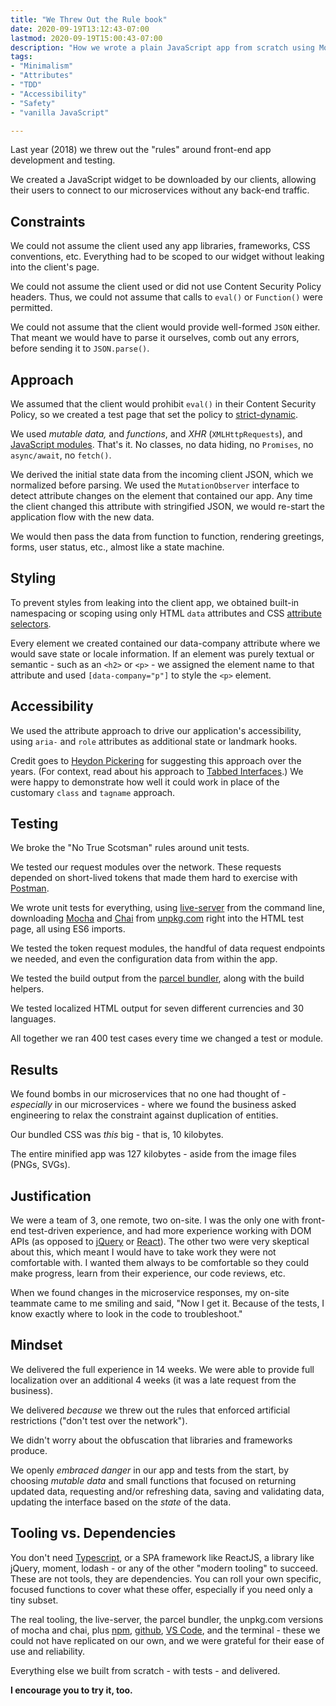 ```yaml
---
title: "We Threw Out the Rule book"
date: 2020-09-19T13:12:43-07:00
lastmod: 2020-09-19T15:00:43-07:00
description: "How we wrote a plain JavaScript app from scratch using Mocha for test-driven development and ParcelJS for bundling."
tags: 
- "Minimalism"
- "Attributes"
- "TDD"
- "Accessibility"
- "Safety"
- "vanilla JavaScript"

---
```


Last year (2018) we threw out the "rules" around front-end app development and testing.

<!--more-->

We created a JavaScript widget to be downloaded by our clients, allowing their users to connect to our microservices without any back-end traffic.

## Constraints

We could not assume the client used any app libraries, frameworks, CSS conventions, etc. Everything had to be scoped to our widget without leaking into the client's page.

We could not assume the client used or did not use Content Security Policy headers. Thus, we could not assume that calls to `eval()` or `Function()` were permitted.

We could not assume that the client would provide well-formed `JSON` either. That meant we would have to parse it ourselves, comb out any errors, before sending it to `JSON.parse()`.

## Approach

We assumed that the client would prohibit `eval()` in their Content Security Policy, so we created a test page that set the policy to [strict-dynamic](https://content-security-policy.com/strict-dynamic/).

We used *mutable data,* and *functions*, and *XHR* (`XMLHttpRequests`), and [JavaScript modules](https://developer.mozilla.org/en-US/docs/Web/JavaScript/Guide/Modules). That's it. No classes, no data hiding, no `Promises`, no `async/await`, no `fetch()`.

We derived the initial state data from the incoming client JSON, which we normalized before parsing. We used the `MutationObserver` interface to detect attribute changes on the element that contained our app. Any time the client changed this attribute with stringified JSON, we would re-start the application flow with the new data.

We would then pass the data from function to function, rendering greetings, forms, user status, etc., almost like a state machine.

## Styling

To prevent styles from leaking into the client app, we obtained built-in namespacing or scoping using only HTML `data` attributes and CSS [attribute selectors](https://developer.mozilla.org/en-US/docs/Web/CSS/Attribute_selectors).

Every element we created contained our data-company attribute where we would save state or locale information. If an element was purely textual or semantic - such as an `<h2>` or `<p>` - we assigned the element name to that attribute and used `[data-company="p"]` to style the `<p>` element.

## Accessibility

We used the attribute approach to drive our application's accessibility, using `aria-` and `role` attributes as additional state or landmark hooks.

Credit goes to [Heydon Pickering](https://heydonworks.com/) for suggesting this approach over the years. (For context, read about his approach to [Tabbed Interfaces](https://inclusive-components.design/tabbed-interfaces/).) We were happy to demonstrate how well it could work in place of the customary `class` and `tagname` approach.

## Testing

We broke the "No True Scotsman" rules around unit tests.

We tested our request modules over the network. These requests depended on short-lived tokens that made them hard to exercise with [Postman](https://www.postman.com/).

We wrote unit tests for everything, using [live-server](http://tapiov.net/live-server/) from the command line, downloading [Mocha](https://mochajs.org/) and [Chai](https://www.chaijs.com/) from [unpkg.com](https://unpkg.com/) right into the HTML test page, all using ES6 imports.

We tested the token request modules, the handful of data request endpoints we needed, and even the configuration data from within the app.

We tested the build output from the [parcel bundler](https://parceljs.org/), along with the build helpers.

We tested localized HTML output for seven different currencies and 30 languages.

All together we ran 400 test cases every time we changed a test or module.

## Results

We found bombs in our microservices that no one had thought of - *especially* in our microservices - where we found the business asked engineering to relax the constraint against duplication of entities.

Our bundled CSS was *this* big - that is, 10 kilobytes.

The entire minified app was 127 kilobytes - aside from the image files (PNGs, SVGs).

## Justification

We were a team of 3, one remote, two on-site. I was the only one with front-end test-driven experience, and had more experience working with DOM APIs (as opposed to [jQuery](https://jquery.com/) or [React](https://reactjs.org/)). The other two were very skeptical about this, which meant I would have to take work they were not comfortable with. I wanted them always to be comfortable so they could make progress, learn from their experience, our code reviews, etc.

When we found changes in the microservice responses, my on-site teammate came to me smiling and said, "Now I get it. Because of the tests, I know exactly where to look in the code to troubleshoot."

## Mindset

We delivered the full experience in 14 weeks. We were able to provide full localization over an additional 4 weeks (it was a late request from the business).

We delivered *because* we threw out the rules that enforced artificial restrictions ("don't test over the network").

We didn't worry about the obfuscation that libraries and frameworks produce.

We openly *embraced danger* in our app and tests from the start, by choosing *mutable data* and small functions that focused on returning updated data, requesting and/or refreshing data, saving and validating data, updating the interface based on the *state* of the data.

## Tooling vs. Dependencies

You don't need [Typescript](https://www.typescriptlang.org/), or a SPA framework like ReactJS, a library like jQuery, moment, lodash - or any of the other "modern tooling" to succeed. These are not tools, they are dependencies. You can roll your own specific, focused functions to cover what these offer, especially if you need only a tiny subset.

The real tooling, the live-server, the parcel bundler, the unpkg.com versions of mocha and chai, plus [npm](https://www.npmjs.com/), [github](https://github.com/), [VS Code](https://code.visualstudio.com/), and the terminal - these we could not have replicated on our own, and we were grateful for their ease of use and reliability.

Everything else we built from scratch - with tests - and delivered.

**I encourage you to try it, too.**
